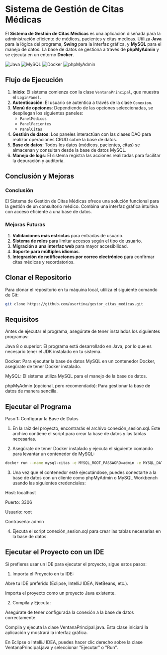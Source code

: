 # Sistema de Gestión de Citas Médicas

El **Sistema de Gestión de Citas Médicas** es una aplicación diseñada para la administración eficiente de médicos, pacientes y citas médicas. Utiliza **Java** para la lógica del programa, **Swing** para la interfaz gráfica, y **MySQL** para el manejo de datos. La base de datos se gestiona a través de **phpMyAdmin** y se ejecuta en un entorno **Docker**.

![Java](https://img.shields.io/badge/Java-%2317044b.svg?style=flat&logo=java&logoColor=white)
![MySQL](https://img.shields.io/badge/MySQL-%2300f.svg?style=flat&logo=mysql&logoColor=white)
![Docker](https://img.shields.io/badge/Docker-%23007B7F.svg?style=flat&logo=docker&logoColor=white)
![phpMyAdmin](https://img.shields.io/badge/phpMyAdmin-%232C3E50.svg?style=flat&logo=phpmyadmin&logoColor=white)

## Flujo de Ejecución

1. **Inicio**: El sistema comienza con la clase `VentanaPrincipal`, que muestra el `LoginPanel`.
2. **Autenticación**: El usuario se autentica a través de la clase `Conexion`.
3. **Menú de opciones**: Dependiendo de las opciones seleccionadas, se despliegan los siguientes paneles:
   - `PanelMedicos`
   - `PanelPacientes`
   - `PanelCitas`
4. **Gestión de datos**: Los paneles interactúan con las clases DAO para realizar operaciones CRUD sobre la base de datos.
5. **Base de datos**: Todos los datos (médicos, pacientes, citas) se almacenan y consultan desde la base de datos MySQL.
6. **Manejo de logs**: El sistema registra las acciones realizadas para facilitar la depuración y auditoría.

## Conclusión y Mejoras

### Conclusión

El Sistema de Gestión de Citas Médicas ofrece una solución funcional para la gestión de un consultorio médico. Combina una interfaz gráfica intuitiva con acceso eficiente a una base de datos.

### Mejoras Futuras

1. **Validaciones más estrictas** para entradas de usuario.
2. **Sistema de roles** para limitar accesos según el tipo de usuario.
3. **Migración a una interfaz web** para mayor accesibilidad.
4. **Soporte para múltiples idiomas**.
5. **Integración de notificaciones por correo electrónico** para confirmar citas médicas y recordatorios.

## Clonar el Repositorio

Para clonar el repositorio en tu máquina local, utiliza el siguiente comando de Git:

```bash
git clone https://github.com/usertina/gestor_citas_medicas.git
```
## Requisitos

Antes de ejecutar el programa, asegúrate de tener instalados los siguientes programas:

Java 8 o superior: El programa está desarrollado en Java, por lo que es necesario tener el JDK instalado en tu sistema.

Docker: Para ejecutar la base de datos MySQL en un contenedor Docker, asegúrate de tener Docker instalado.

MySQL: El sistema utiliza MySQL para el manejo de la base de datos.

phpMyAdmin (opcional, pero recomendado): Para gestionar la base de datos de manera sencilla.

## Ejecutar el Programa

Paso 1: Configurar la Base de Datos

1. En la raíz del proyecto, encontrarás el archivo conexión_sesion.sql. Este archivo contiene el script para crear la base de datos y las tablas necesarias.


2. Asegúrate de tener Docker instalado y ejecuta el siguiente comando para levantar un contenedor de MySQL:

```bash
docker run --name mysql-citas -e MYSQL_ROOT_PASSWORD=admin -e MYSQL_DATABASE=GestionCitas -p 3306:3306 -d mysql:latest
```
3. Una vez que el contenedor esté ejecutándose, puedes conectarte a la base de datos con un cliente como phpMyAdmin o MySQL Workbench usando las siguientes credenciales:

Host: localhost

Puerto: 3306

Usuario: root

Contraseña: admin

4. Ejecuta el script conexión_sesion.sql para crear las tablas necesarias en la base de datos.

## Ejecutar el Proyecto con un IDE

Si prefieres usar un IDE para ejecutar el proyecto, sigue estos pasos:

1. Importa el Proyecto en tu IDE:

Abre tu IDE preferido (Eclipse, IntelliJ IDEA, NetBeans, etc.).

Importa el proyecto como un proyecto Java existente.

2. Compila y Ejecuta:

Asegúrate de tener configurada la conexión a la base de datos correctamente.

Compila y ejecuta la clase VentanaPrincipal.java. Esta clase iniciará la aplicación y mostrará la interfaz gráfica.

En Eclipse o IntelliJ IDEA, puedes hacer clic derecho sobre la clase VentanaPrincipal.java y seleccionar "Ejecutar" o "Run".



